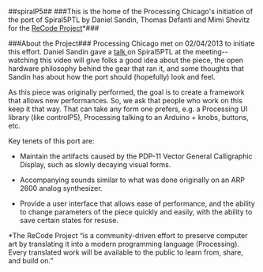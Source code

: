 ##spiralP5##
###This is the home of the Processing Chicago's initiation of the port of Spiral5PTL by Daniel Sandin, Thomas Defanti and Mimi Shevitz for the [ReCode Project](http://recodeproject.com "ReCode Project")*###

###About the Project###
Processing Chicago met on 02/04/2013 to initiate this effort. Daniel Sandin gave a [talk ](http://www.youtube.com/watch?v=wdysHHZZTYA&feature=share&list=UU3GTGwIcQfqqMS-Wt9uMwyQ "talk ") on Spiral5PTL at the meeting--watching this video will give folks a good idea about the piece, the open hardware philosophy behind the gear that ran it, and some thoughts that Sandin has about how the port should (hopefully) look and feel.

As this piece was originally performed, the goal is to create a framework that allows new performances.  So, we ask that people who work on this keep it that way.  That can take any form one prefers, e.g. a Processing UI library (like controlP5), Processing talking to an Arduino + knobs, buttons, etc.

Key tenets of this port are:

*  Maintain the artifacts caused by the PDP-11 Vector General Calligraphic Display, such as slowly decaying visual forms.

*	Accompanying sounds similar to what was done originally on an ARP 2600 analog synthesizer.

*	Provide a user interface that allows ease of performance, and the ability to change parameters of the piece quickly and easily, with the ability to save certain states for resuse.


*The ReCode Project “is a community-driven effort to preserve computer art by translating it into a modern programming language (Processing). Every translated work will be available to the public to learn from, share, and build on.”


